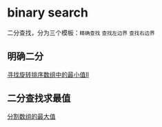 # binary search

二分查找，分为三个模板：`精确查找` `查找左边界` `查找右边界`

## 明确二分

[寻找旋转排序数组中的最小值II](./code/寻找旋转排序数组中的最小值II.java)

## 二分查找求最值

[分割数组的最大值](./code/分割数组的最大值.java)
